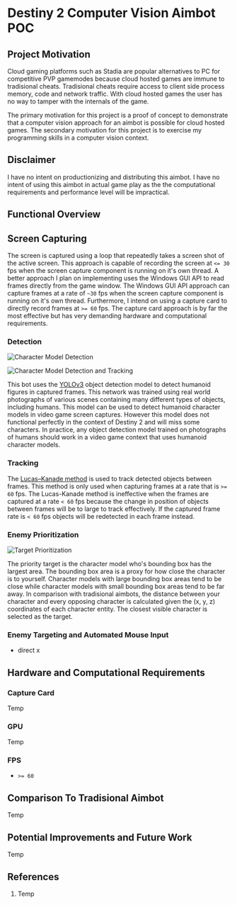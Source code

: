 # Destiny 2 Computer Vision Aimbot POC

## Project Motivation
Cloud gaming platforms such as Stadia are popular alternatives to PC for competitive PVP gamemodes because cloud hosted games are immune to tradisional cheats. Tradisional cheats require access to client side process memory, code and network traffic. With cloud hosted games the user has no way to tamper with the internals of the game. 

The primary motivation for this project is a proof of concept to demonstrate that a computer vision approach for an aimbot is possible for cloud hosted games. The secondary motivation for this project is to exercise my programming skills in a computer vision context. 


## Disclaimer
I have no intent on productionizing and distributing this aimbot. I have no intent of using this aimbot in actual game play as the the computational requirements and performance level will be impractical. 


## Functional Overview

## Screen Capturing
The screen is captured using a loop that repeatedly takes a screen shot of the active screen. This approach is capable of recording the screen at `<= 30` fps when the screen capture component is running on it's own thread. A better approach I plan on implementing uses the Windows GUI API to read frames directly from the game window. The Windows GUI API approach can capture frames at a rate of `~30` fps when the screen capture component is running on it's own thread. Furthermore, I intend on using a capture card to directly record frames at `>= 60` fps. The capture card approach is by far the most effective but has very demanding hardware and computational requirements. 


### Detection

![Character Model Detection](images/example.png "Character Model Detection")


![Character Model Detection and Tracking](images/test2.gif "Character Model Detection and Tracking")



This bot uses the [YOLOv3](https://pjreddie.com/darknet/yolo/) object detection model to detect humanoid figures in captured frames. This network was trained using real world photographs of various scenes containing many different types of objects, including humans. This model can be used to detect humanoid character models in video game screen captures. However this model does not functional perfectly in the context of Destiny 2 and will miss some characters. In practice, any object detection model trained on photographs of humans should work in a video game context that uses humanoid character models.


### Tracking
The [Lucas–Kanade method](https://en.wikipedia.org/wiki/Lucas–Kanade_method) is used to track detected objects between frames. This method is only used when capturing frames at a rate that is `>= 60` fps. The Lucas-Kanade method is ineffective when the frames are captured at a rate `< 60` fps because the change in position of objects between frames will be to large to track effectively. If the captured frame rate is `< 60` fps objects will be redetected in each frame instead. 


### Enemy Prioritization

![Target Prioritization](images/example2.png "Target Prioritization")

The priority target is the character model who's bounding box has the largest area. The bounding box area is a proxy for how close the character is to yourself. Character models with large bounding box areas tend to be close while character models with small bounding box areas tend to be far away. In comparison with tradisional aimbots, the distance between your character and every opposing character is calculated given the (x, y, z) coordinates of each character entity. The closest visible character is selected as the target.



### Enemy Targeting and Automated Mouse Input

- direct x

## Hardware and Computational Requirements

### Capture Card
Temp

### GPU
Temp

### FPS
- `>= 60`



## Comparison To Tradisional Aimbot
Temp


## Potential Improvements and Future Work
Temp


## References
1. Temp
